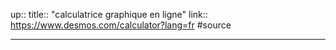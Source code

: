 up::
title:: "calculatrice graphique en ligne"
link:: https://www.desmos.com/calculator?lang=fr
#source 

---

